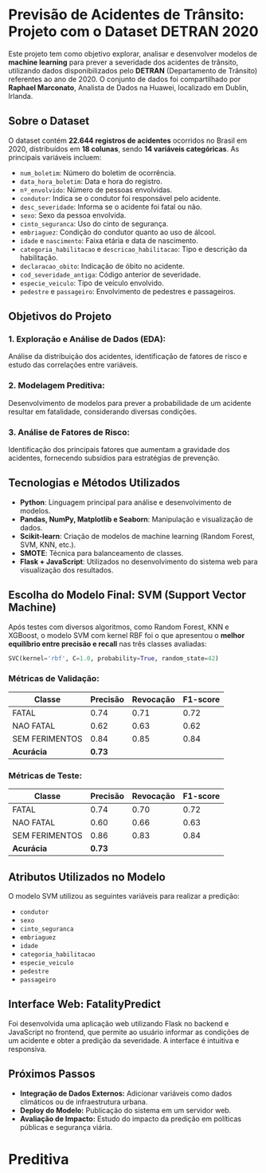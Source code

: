 # Previsão de Acidentes de Trânsito: Projeto com o Dataset DETRAN 2020

Este projeto tem como objetivo explorar, analisar e desenvolver modelos de **machine learning** para prever a severidade dos acidentes de trânsito, utilizando dados disponibilizados pelo **DETRAN** (Departamento de Trânsito) referentes ao ano de 2020. O conjunto de dados foi compartilhado por **Raphael Marconato**, Analista de Dados na Huawei, localizado em Dublin, Irlanda.

## Sobre o Dataset

O dataset contém **22.644 registros de acidentes** ocorridos no Brasil em 2020, distribuídos em **18 colunas**, sendo **14 variáveis categóricas**. As principais variáveis incluem:

- `num_boletim`: Número do boletim de ocorrência.
- `data_hora_boletim`: Data e hora do registro.
- `nº_envolvido`: Número de pessoas envolvidas.
- `condutor`: Indica se o condutor foi responsável pelo acidente.
- `desc_severidade`: Informa se o acidente foi fatal ou não.
- `sexo`: Sexo da pessoa envolvida.
- `cinto_seguranca`: Uso do cinto de segurança.
- `embriaguez`: Condição do condutor quanto ao uso de álcool.
- `idade` e `nascimento`: Faixa etária e data de nascimento.
- `categoria_habilitacao` e `descricao_habilitacao`: Tipo e descrição da habilitação.
- `declaracao_obito`: Indicação de óbito no acidente.
- `cod_severidade_antiga`: Código anterior de severidade.
- `especie_veiculo`: Tipo de veículo envolvido.
- `pedestre` e `passageiro`: Envolvimento de pedestres e passageiros.

## Objetivos do Projeto

### 1. **Exploração e Análise de Dados (EDA):**
Análise da distribuição dos acidentes, identificação de fatores de risco e estudo das correlações entre variáveis.

### 2. **Modelagem Preditiva:**
Desenvolvimento de modelos para prever a probabilidade de um acidente resultar em fatalidade, considerando diversas condições.

### 3. **Análise de Fatores de Risco:**
Identificação dos principais fatores que aumentam a gravidade dos acidentes, fornecendo subsídios para estratégias de prevenção.

## Tecnologias e Métodos Utilizados

- **Python**: Linguagem principal para análise e desenvolvimento de modelos.
- **Pandas, NumPy, Matplotlib e Seaborn**: Manipulação e visualização de dados.
- **Scikit-learn**: Criação de modelos de machine learning (Random Forest, SVM, KNN, etc.).
- **SMOTE**: Técnica para balanceamento de classes.
- **Flask + JavaScript**: Utilizados no desenvolvimento do sistema web para visualização dos resultados.

## Escolha do Modelo Final: SVM (Support Vector Machine)

Após testes com diversos algoritmos, como Random Forest, KNN e XGBoost, o modelo SVM com kernel RBF foi o que apresentou o **melhor equilíbrio entre precisão e recall** nas três classes avaliadas:

```python
SVC(kernel='rbf', C=1.0, probability=True, random_state=42)
```

### Métricas de Validação:

| Classe          | Precisão | Revocação | F1-score |
|----------------|----------|-----------|----------|
| FATAL          | 0.74     | 0.71      | 0.72     |
| NAO FATAL      | 0.62     | 0.63      | 0.62     |
| SEM FERIMENTOS | 0.84     | 0.85      | 0.84     |
| **Acurácia**   | **0.73** |           |          |

### Métricas de Teste:

| Classe          | Precisão | Revocação | F1-score |
|----------------|----------|-----------|----------|
| FATAL          | 0.74     | 0.70      | 0.72     |
| NAO FATAL      | 0.60     | 0.66      | 0.63     |
| SEM FERIMENTOS | 0.86     | 0.83      | 0.84     |
| **Acurácia**   | **0.73** |           |          |

## Atributos Utilizados no Modelo

O modelo SVM utilizou as seguintes variáveis para realizar a predição:

- `condutor`
- `sexo`
- `cinto_seguranca`
- `embriaguez`
- `idade`
- `categoria_habilitacao`
- `especie_veiculo`
- `pedestre`
- `passageiro`

## Interface Web: FatalityPredict

Foi desenvolvida uma aplicação web utilizando Flask no backend e JavaScript no frontend, que permite ao usuário informar as condições de um acidente e obter a predição da severidade. A interface é intuitiva e responsiva.

## Próximos Passos

- **Integração de Dados Externos:** Adicionar variáveis como dados climáticos ou de infraestrutura urbana.
- **Deploy do Modelo:** Publicação do sistema em um servidor web.
- **Avaliação de Impacto:** Estudo do impacto da predição em políticas públicas e segurança viária.
# Preditiva
